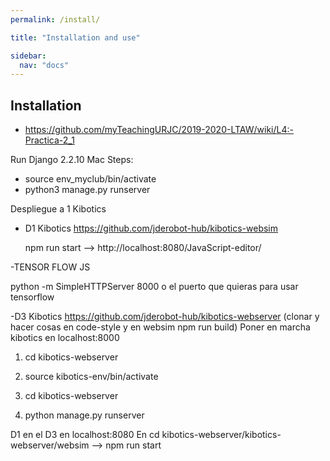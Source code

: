 ```yaml
---
permalink: /install/

title: "Installation and use"

sidebar:
  nav: "docs"
---
```


## Installation

- https://github.com/myTeachingURJC/2019-2020-LTAW/wiki/L4:-Practica-2_1

Run Django 2.2.10 Mac Steps:

- source env_myclub/bin/activate
- python3 manage.py runserver


Despliegue a 1 Kibotics
- D1 Kibotics  https://github.com/jderobot-hub/kibotics-websim

  npm run start -->  http://localhost:8080/JavaScript-editor/



-TENSOR FLOW JS
 
  python -m SimpleHTTPServer 8000 o el puerto que quieras para usar tensorflow


-D3 Kibotics https://github.com/jderobot-hub/kibotics-webserver   (clonar y hacer cosas en code-style y en websim npm run build)
  Poner en marcha kibotics en localhost:8000
  1) cd kibotics-webserver

  2) source kibotics-env/bin/activate

  3) cd kibotics-webserver
  
  4) python manage.py runserver
  
  
  D1 en el D3 en localhost:8080
  En cd kibotics-webserver/kibotics-webserver/websim  --> npm run start 
  

